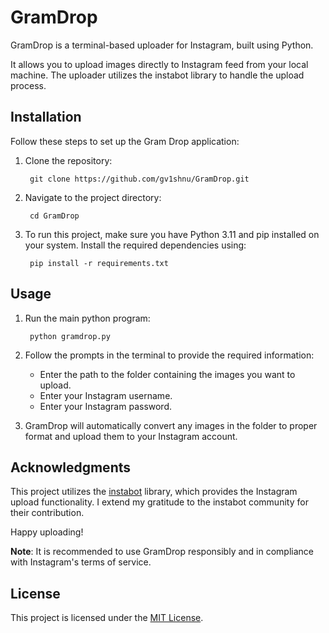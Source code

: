 # GramDrop
GramDrop is a terminal-based uploader for Instagram, built using Python. 

It allows you to upload images directly to Instagram feed from your local machine. 
The uploader utilizes the instabot library to handle the upload process.

## Installation

Follow these steps to set up the Gram Drop application:

1. Clone the repository:
	
   		git clone https://github.com/gv1shnu/GramDrop.git

2. Navigate to the project directory:
	
   		cd GramDrop

3. To run this project, make sure you have Python 3.11 and pip installed on your system. Install the required dependencies using:
	
		pip install -r requirements.txt

## Usage

1. Run the main python program:

		python gramdrop.py

2. Follow the prompts in the terminal to provide the required information:

   - Enter the path to the folder containing the images you want to upload.
   - Enter your Instagram username.
   - Enter your Instagram password.

3. GramDrop will automatically convert any images in the folder to proper format and upload them to your Instagram account.

## Acknowledgments 

This project utilizes the [instabot](https://pypi.org/project/instabot/) library, which provides the Instagram upload functionality. I extend my gratitude to the instabot community for their contribution.

Happy uploading!

**Note**: It is recommended to use GramDrop responsibly and in compliance with Instagram's terms of service. 

## License

This project is licensed under the [MIT License](LICENSE).